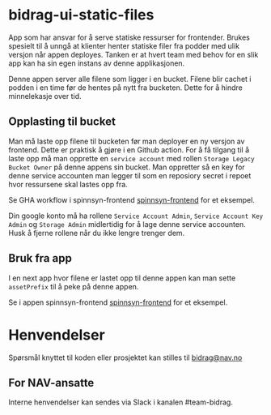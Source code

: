 # bidrag-ui-static-files

App som har ansvar for å serve statiske ressurser for frontender.
Brukes spesielt til å unngå at klienter henter statiske filer fra podder med ulik versjon når appen deployes.
Tanken er at hvert team med behov for en slik app kan ha sin egen instans av denne applikasjonen.

Denne appen server alle filene som ligger i en bucket. 
Filene blir cachet i podden i en time før de hentes på nytt fra bucketen. Dette for å hindre minnelekasje over tid.

## Opplasting til bucket
Man må laste opp filene til bucketen før man deployer en ny versjon av frontend. Dette er praktisk å gjøre i en Github action.
For å få tilgang til å laste opp må man opprette en `service account` med rollen `Storage Legacy Bucket Owner` på denne appens sin bucket.
Man oppretter så en key for denne service accounten man legger til som en reposiory secret i repoet hvor ressursene skal lastes opp fra.

Se GHA workflow i spinnsyn-frontend [spinnsyn-frontend](https://github.com/navikt/spinnsyn-frontend) for et eksempel.

Din google konto må ha rollene `Service Account Admin`, `Service Account Key Admin` og `Storage Admin` midlertidig for å lage denne service accounten.
Husk å fjerne rollene når du ikke lengre trenger dem.


## Bruk fra app
I en next app hvor filene er lastet opp til denne appen kan man sette `assetPrefix` til å peke på denne appen. 

Se i appen spinnsyn-frontend [spinnsyn-frontend](https://github.com/navikt/spinnsyn-frontend) for et eksempel.

# Henvendelser


Spørsmål knyttet til koden eller prosjektet kan stilles til bidrag@nav.no

## For NAV-ansatte

Interne henvendelser kan sendes via Slack i kanalen #team-bidrag.

